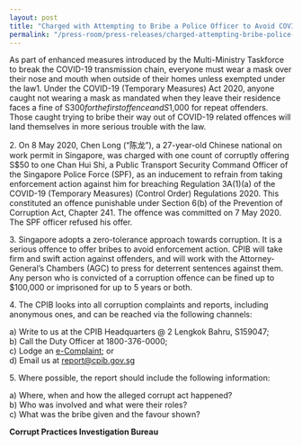 ```yaml
---
layout: post
title: "Charged with Attempting to Bribe a Police Officer to Avoid COVID-19 Enforcement Action"
permalink: "/press-room/press-releases/charged-attempting-bribe-police-officer-avoid-covid-19-enforcement-action"
---
```

As part of enhanced measures introduced by the Multi-Ministry Taskforce to break the COVID-19 transmission chain, everyone must wear a mask over their nose and mouth when outside of their homes unless exempted under the law1. Under the COVID-19 (Temporary Measures) Act 2020, anyone caught not wearing a mask as mandated when they leave their residence faces a fine of S$300 for the first offence and S$1,000 for repeat offenders. Those caught trying to bribe their way out of COVID-19 related offences will land themselves in more serious trouble with the law.

2\.        On 8 May 2020, Chen Long (“陈龙”), a 27-year-old Chinese national on work permit in Singapore, was charged with one count of corruptly offering S$50 to one Chan Hui Shi, a Public Transport Security Command Officer of the Singapore Police Force (SPF), as an inducement to refrain from taking enforcement action against him for breaching Regulation 3A(1)(a) of the COVID-19 (Temporary Measures) (Control Order) Regulations 2020. This constituted an offence punishable under Section 6(b) of the Prevention of Corruption Act, Chapter 241. The offence was committed on 7 May 2020. The SPF officer refused his offer.

3\.        Singapore adopts a zero-tolerance approach towards corruption. It is a serious offence to offer bribes to avoid enforcement action. CPIB will take firm and swift action against offenders, and will work with the Attorney-General’s Chambers (AGC) to press for deterrent sentences against them. Any person who is convicted of a corruption offence can be fined up to $100,000 or imprisoned for up to 5 years or both.

4\.        The CPIB looks into all corruption complaints and reports, including anonymous ones, and can be reached via the following channels: 

a) Write to us at the CPIB Headquarters @ 2 Lengkok Bahru, S159047;<br />
b) Call the Duty Officer at 1800-376-0000;<br />
c) Lodge an [e-Complaint](/e-services/e-complaint-for-corrupt-conduct); or<br>
d) Email us at <a class="spamspan" href="mailto:report@cpib.gov.sg">report@cpib.gov.sg</a>

5\.        Where possible, the report should include the following information:

a) Where, when and how the alleged corrupt act happened?<br />
b) Who was involved and what were their roles?<br />
c) What was the bribe given and the favour shown?

**Corrupt Practices Investigation Bureau**

